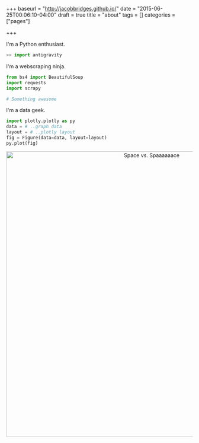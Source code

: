 +++
baseurl = "http://jacobbridges.github.io/"
date = "2015-06-25T00:06:10-04:00"
draft = true
title = "about"
tags = []
categories = ["pages"]

+++

I'm a Python enthusiast.

```python
>> import antigravity
```

I'm a webscraping ninja.

```python
from bs4 import BeautifulSoup
import requests
import scrapy

# Something awesome
```

I'm a data geek.

```python
import plotly.plotly as py
data = # ..graph data
layout = # ..plotly layout
fig = Figure(data=data, layout=layout)
py.plot(fig)
```

<div>
    <a href="https://plot.ly/~vash0the0stampede/11/" target="_blank" title="Space vs. Spaaaaaace" style="display: block; text-align: center;"><img src="https://plot.ly/~vash0the0stampede/11.png" alt="Space vs. Spaaaaaace" style="max-width: 100%;width: 770px;"  width="770" onerror="this.onerror=null;this.src='https://plot.ly/404.png';" /></a>
    <script data-plotly="vash0the0stampede:11" src="https://plot.ly/embed.js" async></script>
</div>

